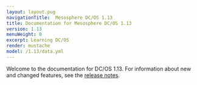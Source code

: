 ```yaml
---
layout: layout.pug
navigationTitle:  Mesosphere DC/OS 1.13
title: Documentation for Mesosphere DC/OS 1.13
version: 1.13
menuWeight: 0
excerpt: Learning DC/OS
render: mustache
model: /1.13/data.yml
---
```


Welcome to the documentation for DC/OS 1.13. For information about new and changed features, see the [release notes](/mesosphere/dcos/1.13/release-notes/).
